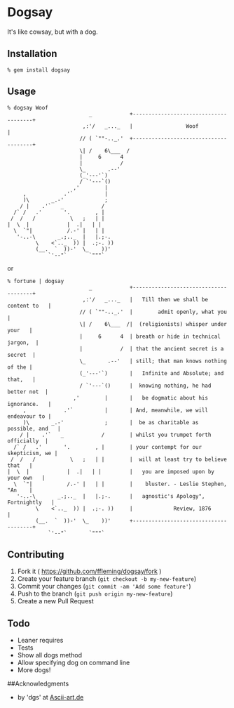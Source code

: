 # Dogsay

It's like cowsay, but with a dog.

## Installation
```
% gem install dogsay
```

## Usage
```
% dogsay Woof
                          _            +--------------------------------------+
                        ,:'/   _..._   |                 Woof                 |
                       // ( `""-.._.'  +--------------------------------------+
                       \| /    6\___  /
                       |     6      4
                       |            /
                       \_       .--'
                       (_'---'`)
                       / `'---`()
                     ,'        |
     ,            .'`          |
     )\       _.-'             ;
    / |    .'`   _            /
  /` /   .'       '.        , |
 /  /   /           \   ;   | |
|  \  |            |  .|   | |
  \  `"|           /.-' |   | |
   '-..-\       _.;.._  |   |.;-.
         \    <`.._  )) |  .;-. ))
         (__.  `  ))-'  \_    ))'
             `'--"`       `"""`
```
or
```
% fortune | dogsay
                          _            +--------------------------------------+
                        ,:'/   _..._   |   Till then we shall be content to   |
                       // ( `""-.._.'  |        admit openly, what you        |
                       \| /    6\___  /|  (religionists) whisper under your   |
                       |     6      4  | breath or hide in technical jargon,  |
                       |            /  | that the ancient secret is a secret  |
                       \_       .--'   | still; that man knows nothing of the |
                       (_'---'`)       |   Infinite and Absolute; and that,   |
                       / `'---`()      |  knowing nothing, he had better not  |
                     ,'        |       |   be dogmatic about his ignorance.   |
     ,            .'`          |       | And, meanwhile, we will endeavour to |
     )\       _.-'             ;       |  be as charitable as possible, and   |
    / |    .'`   _            /        | whilst you trumpet forth officially  |
  /` /   .'       '.        , |        | your contempt for our skepticism, we |
 /  /   /           \   ;   | |        |  will at least try to believe that   |
|  \  |            |  .|   | |         |   you are imposed upon by your own   |
  \  `"|           /.-' |   | |        |    bluster. - Leslie Stephen, "An    |
   '-..-\       _.;.._  |   |.;-.      |   agnostic's Apology", Fortnightly   |
         \    <`.._  )) |  .;-. ))     |             Review, 1876             |
         (__.  `  ))-'  \_    ))'      +--------------------------------------+
             `'--"`       `"""`

```
## Contributing

1. Fork it ( https://github.com/ffleming/dogsay/fork )
2. Create your feature branch (`git checkout -b my-new-feature`)
3. Commit your changes (`git commit -am 'Add some feature'`)
4. Push to the branch (`git push origin my-new-feature`)
5. Create a new Pull Request

## Todo
* Leaner requires
* Tests
* Show all dogs method
* Allow specifying dog on command line
* More dogs!

##Acknowledgments
* by 'dgs' at [Ascii-art.de](http://www.ascii-art.de/ascii/def/dogs.txt)
